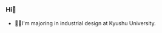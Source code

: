 ### Hi👋

- 👩‍💻I'm majoring in industrial design at Kyushu University.　

<!---
HikaruMatsunaka/HikaruMatsunaka is a ✨ special ✨ repository because its `README.md` (this file) appears on your GitHub profile.
You can click the Preview link to take a look at your changes.
--->
